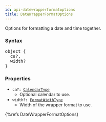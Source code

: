 ```yaml
---
id: api-datewrapperformatoptions
title: DateWrapperFormatOptions
---
```


Options for formatting a date and time together.

### Syntax

<pre class="syntax">
object {
  ca?,
  width?
}
</pre>

### Properties

- <code class="def">ca?: <span>[CalendarType](api-calendartype)</span></code>
  - Optional calendar to use.
- <code class="def">width?: <span>[FormatWidthType](api-formatwidthtype)</span></code>
  - Width of the wrapper format to use.

{%refs DateWrapperFormatOptions}
